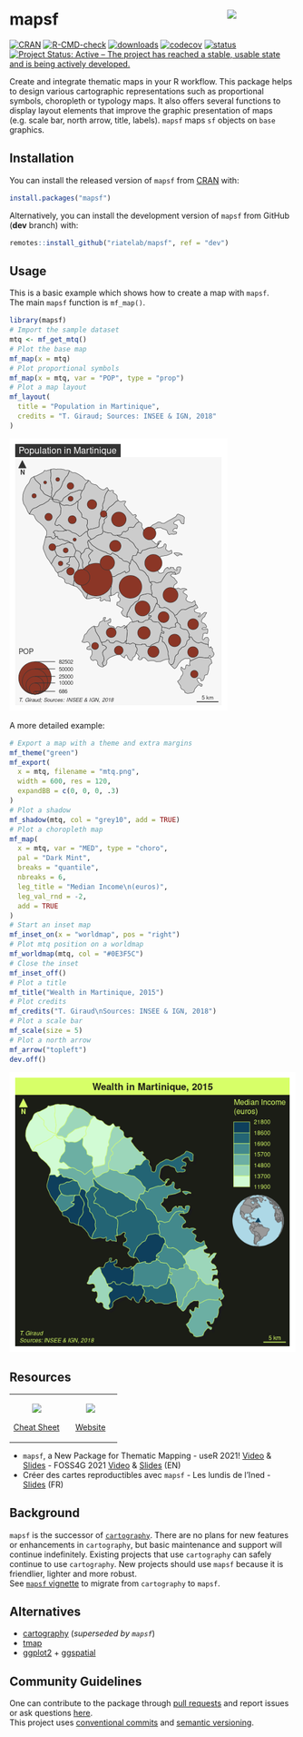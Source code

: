 
<!-- README.md is generated from README.Rmd. Please edit that file -->

# mapsf <img src="man/figures/logo.png" align="right" width="120"/>

<!-- badges: start -->

[![CRAN](https://www.r-pkg.org/badges/version-ago/mapsf)](https://cran.r-project.org/package=mapsf)
[![R-CMD-check](https://github.com/riatelab/mapsf/actions/workflows/R-CMD-check.yaml/badge.svg)](https://github.com/riatelab/mapsf/actions/workflows/R-CMD-check.yaml)
[![downloads](https://cranlogs.r-pkg.org/badges/mapsf?color=brightgreen)](https://cran.r-project.org/package=mapsf)
[![codecov](https://codecov.io/gh/riatelab/mapsf/branch/master/graph/badge.svg?token=TPK6HZOLWH)](https://app.codecov.io/gh/riatelab/mapsf)
[![status](https://tinyverse.netlify.com/badge/mapsf)](https://CRAN.R-project.org/package=mapsf)
[![Project Status: Active – The project has reached a stable, usable
state and is being actively
developed.](https://www.repostatus.org/badges/latest/active.svg)](https://www.repostatus.org/#active)
<!-- badges: end -->

Create and integrate thematic maps in your R workflow. This package
helps to design various cartographic representations such as
proportional symbols, choropleth or typology maps. It also offers
several functions to display layout elements that improve the graphic
presentation of maps (e.g. scale bar, north arrow, title, labels).
`mapsf` maps `sf` objects on `base` graphics.

## Installation

You can install the released version of `mapsf` from
[CRAN](https://cran.r-project.org/package=mapsf) with:

``` r
install.packages("mapsf")
```

Alternatively, you can install the development version of `mapsf` from
GitHub (**dev** branch) with:

``` r
remotes::install_github("riatelab/mapsf", ref = "dev")
```

## Usage

This is a basic example which shows how to create a map with `mapsf`.  
The main `mapsf` function is `mf_map()`.

``` r
library(mapsf)
# Import the sample dataset
mtq <- mf_get_mtq()
# Plot the base map
mf_map(x = mtq)
# Plot proportional symbols
mf_map(x = mtq, var = "POP", type = "prop")
# Plot a map layout
mf_layout(
  title = "Population in Martinique",
  credits = "T. Giraud; Sources: INSEE & IGN, 2018"
)
```

![](man/figures/example1-1.png)<!-- -->

A more detailed example:

``` r
# Export a map with a theme and extra margins
mf_theme("green")
mf_export(
  x = mtq, filename = "mtq.png",
  width = 600, res = 120,
  expandBB = c(0, 0, 0, .3)
)
# Plot a shadow
mf_shadow(mtq, col = "grey10", add = TRUE)
# Plot a choropleth map
mf_map(
  x = mtq, var = "MED", type = "choro",
  pal = "Dark Mint",
  breaks = "quantile",
  nbreaks = 6,
  leg_title = "Median Income\n(euros)",
  leg_val_rnd = -2,
  add = TRUE
)
# Start an inset map
mf_inset_on(x = "worldmap", pos = "right")
# Plot mtq position on a worldmap
mf_worldmap(mtq, col = "#0E3F5C")
# Close the inset
mf_inset_off()
# Plot a title
mf_title("Wealth in Martinique, 2015")
# Plot credits
mf_credits("T. Giraud\nSources: INSEE & IGN, 2018")
# Plot a scale bar
mf_scale(size = 5)
# Plot a north arrow
mf_arrow("topleft")
dev.off()
```

<img src='man/figures/mtq.png'/>

## Resources

<table>
<colgroup>
<col style="width: 50%" />
<col style="width: 50%" />
</colgroup>
<tbody>
<tr class="odd">
<td style="text-align: center;">
<p>
<a href="https://raw.githubusercontent.com/riatelab/mapsf/master/vignettes/web_only/img/mapsf_cheatsheet.pdf"><img src="man/figures/mapsf_cheatsheet.png"/></a>
</p>
<p>
<a href="https://raw.githubusercontent.com/riatelab/mapsf/master/vignettes/web_only/img/mapsf_cheatsheet.pdf">Cheat
Sheet</a>
</p>
</td>
<td style="text-align: center;">
<p>
<a href="https://riatelab.github.io/mapsf/"><img src="man/figures/website.png" /></a>
</p>
<p>
<a href="https://riatelab.github.io/mapsf/">Website</a>
</p>
</td>
</tr>
</tbody>
</table>

- `mapsf`, a New Package for Thematic Mapping - useR 2021!
  [Video](https://youtu.be/8PMF7cBBH7k?t=2621) &
  [Slides](https://rcarto.github.io/user2021/) - FOSS4G 2021
  [Video](https://www.youtube.com/watch?v=dBNp0bzD454) &
  [Slides](https://rcarto.github.io/foss4g2021/) (EN)  
- Créer des cartes reproductibles avec `mapsf` - Les lundis de l’Ined -
  [Slides](https://rcarto.github.io/ined2021/) (FR)

## Background

`mapsf` is the successor of
[`cartography`](https://github.com/riatelab/cartography). There are no
plans for new features or enhancements in `cartography`, but basic
maintenance and support will continue indefinitely. Existing projects
that use `cartography` can safely continue to use `cartography`. New
projects should use `mapsf` because it is friendlier, lighter and more
robust.  
See [`mapsf`
vignette](https://riatelab.github.io/mapsf/articles/mapsf.html#symbology)
to migrate from `cartography` to `mapsf`.

## Alternatives

- [cartography](https://github.com/riatelab/cartography) (*superseded by
  `mapsf`*)
- [tmap](https://github.com/r-tmap/tmap)  
- [ggplot2](https://github.com/tidyverse/ggplot2) +
  [ggspatial](https://github.com/paleolimbot/ggspatial)

## Community Guidelines

One can contribute to the package through [pull
requests](https://github.com/riatelab/mapsf/pulls) and report issues or
ask questions [here](https://github.com/riatelab/mapsf/issues).  
This project uses [conventional
commits](https://www.conventionalcommits.org/en/v1.0.0-beta.3/) and
[semantic versioning](https://semver.org/).
